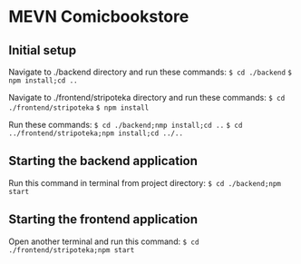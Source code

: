 # MEVN Comicbookstore

## Initial setup
Navigate to ./backend directory and run  these commands:
`$ cd ./backend`
`$ npm install;cd ..`

Navigate to ./frontend/stripoteka directory and run these commands:
`$ cd ./frontend/stripoteka`
`$ npm install`

Run these commands:
`$ cd ./backend;nmp install;cd ..`
`$ cd ../frontend/stripoteka;npm install;cd ../..`
## Starting the backend application
Run this command in terminal from project directory: 
`$ cd ./backend;npm start`

## Starting the frontend application
Open another terminal and run this command:
`$ cd ./frontend/stripoteka;npm start`
